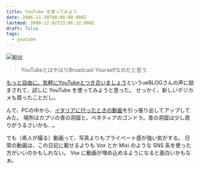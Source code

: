 ```yaml
---
title: YouTube を使ってみよう
date: 2006-11-30T00:00:00.000Z
lastmod: 2006-12-02T23:06:32.000Z
draft: false
tags:
  - youtube
---
```


![船出](@/assets/flickr/22388394.jpg "船出")

> YouTubeとはやはりBroadcast Yourselfなのだと思う

[もっと自由に、気軽にYouTubeとつき合いましょう](http://ash1no0to.dyndns.org/htdocs/archives/2006/11/youtube.html)というueBLOGさんの声に励まされて、試しに YouTube を使ってみようと思った。 せっかく、新しいデジカメも買ったことだし。

んで、PCの中から、[イタリアに行ったときの動画](http://www.youtube.com/watch?v=qQUj2qACyJM)を引っ張り出してアップしてみた。 場所はカプリの青の洞窟と、ベネティアのゴンドラ。青の洞窟は少し周りがうるさいかも…。

でも（素人が撮る）動画って、写真よりもプライベート感が強い気がする。 日常の動画は、この日記に載せるよりも Vox とか Mixi のような SNS 系を使った方がいいのかもしれない。 Vox に動画が埋め込めるようになると面白いかもなぁ。
